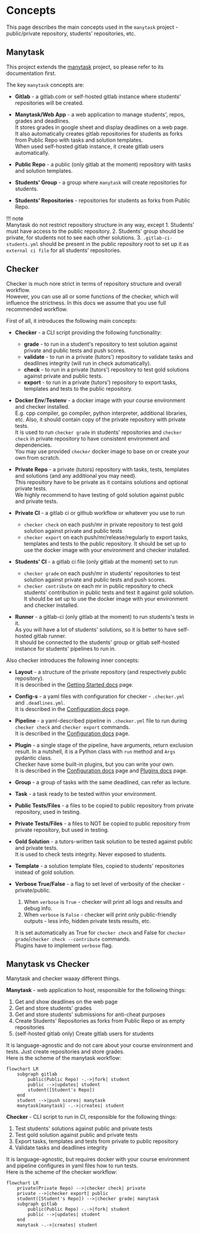 # Concepts

This page describes the main concepts used in the `manytask` project - public/private repository, students' repositories, etc.


## Manytask

This project extends the [manytask](https://github.com/manytask/manytask) project, so please refer to its documentation first.  

The key `manytask` concepts are:

* **Gitlab** - a gitlab.com or self-hosted gitlab instance where students' repositories will be created.


* **Manytask/Web App** - a web application to manage students', repos, grades and deadlines.  
    It stores grades in google sheet and display deadlines on a web page.  
    It also automatically creates gitlab repositories for students as forks from Public Repo with tasks and solution templates.  
    When used self-hosted gitlab instance, it create gitlab users automatically.


* **Public Repo** - a public (only gitlab at the moment) repository with tasks and solution templates.


* **Students' Group** - a group where `manytask` will create repositories for students.


* **Students' Repositories** - repositories for students as forks from Public Repo.


!!! note  
    Manytask do not restrict repository structure in any way, except
    1. Students' must have access to the public repository.
    2. Students' group should be private, for students not to see each other solutions.
    3. `.gitlab-ci-students.yml` should be present in the public repository root to set up it as `external ci file` for all students' repositories.


## Checker

Checker is much nore strict in terms of repository structure and overall workflow.  
However, you can use all or some functions of the checker, which will influence the strictness. In this docs we assume that you use full recommended workflow. 

First of all, it introduces the following main concepts:

* **Checker** - a CLI script providing the following functionality:

    * **grade** - to run in a student's repository to test solution against private and public tests and push scores.
    * **validate** - to run in a private (tutors') repository to validate tasks and deadlines integrity (will run in check automatically).
    * **check** - to run in a private (tutors') repository to test gold solutions against private and public tests.
    * **export** - to run in a private (tutors') repository to export tasks, templates and tests to the public repository.


* **Docker Env**/**Testenv** - a docker image with your course environment and checker installed.  
    E.g. cpp compiler, go compiler, python interpreter, additional libraries, etc.
    Also, it should contain copy of the private repository with private tests.  
    It is used to run `checker grade` in students' repositories and `checker check` in private repository to have consistent environment and dependencies.  
    You may use provided `checker` docker image to base on or create your own from scratch.  


* **Private Repo** - a private (tutors) repository with tasks, tests, templates and solutions (and any additional you may need).  
    This repository have to be private as it contains solutions and optional private tests.   
    We highly recommend to have testing of gold solution against public and private tests.


* **Private CI** - a gitlab ci or github workflow or whatever you use to run 
    * `checker check` on each push/mr in private repository to test gold solution against private and public tests
    * `checker export` on each push/mr/release/regularly to export tasks, templates and tests to the public repository.
    It should be set up to use the docker image with your environment and checker installed.


* **Students' CI** - a gitlab ci file (only gitlab at the moment) set to run 
    * `checker grade` on each push/mr in students' repositories to test solution against private and public tests and push scores.  
    * `checker contribute` on each mr in public repository to check students' contribution in public tests and test it against gold solution.  
    It should be set up to use the docker image with your environment and checker installed.


* **Runner** - a gitlab-ci (only gitlab at the moment) to run students's tests in it.  
    As you will have a lot of students' solutions, so it is better to have self-hosted gitlab runner.  
    It should be connected to the students' group or gitlab self-hosted instance for students' pipelines to run in.  


Also checker introduces the following inner concepts:

* **Layout** - a structure of the private repository (and respectively public repository).   
    It is described in the [Getting Started docs](./1_getting_started.md) page.


* **Config-s** - a yaml files with configuration for checker - `.checker.yml` and `.deadlines.yml`.  
    It is described in the [Configuration docs](./2_configuration.md) page.


* **Pipeline** - a yaml-described pipeline in `.checker.yml` file to run during `checker check` and `checker export` commands.   
    It is described in the [Configuration docs](./2_configuration.md) page.


* **Plugin** - a single stage of the pipeline, have arguments, return exclusion result. In a nutshell, it is a Python class with `run` method and `Args` pydantic class.  
    Checker have some built-in plugins, but you can write your own.  
    It is described in the [Configuration docs](./2_configuration.md) page and [Plugins docs](./3_plugins.md) page.


* **Group** - a group of tasks with the same deadlined, can refer as lecture.


* **Task** - a task ready to be tested within your environment.  


* **Public Tests/Files** - a files to be copied to public repository from private repository, used in testing.


* **Private Tests/Files** - a files to NOT be copied to public repository from private repository, but used in testing.


* **Gold Solution** - a tutors-written task solution to be tested against public and private tests.  
    It is used to check tests integrity. Never exposed to students.


* **Template** - a solution template files, copied to students' repositories instead of gold solution.


* **Verbose True/False** - a flag to set level of verbosity of the checker - private/public.   
  
    1. When `verbose` is `True` - checker will print all logs and results and debug info.  
    2. When `verbose` is `False` - checker will print only public-friendly outputs - less info, hidden private tests results, etc.  
  
    It is set automatically as True for `checker check` and False for `checker grade`/`checker check --contribute` commands.  
    Plugins have to implement `verbose` flag.
  

## Manytask vs Checker

Manytask and checker waaay different things.

**Manytask** - web application to host, responsible for the following things:

1. Get and show deadlines on the web page
2. Get and store students' grades
3. Get and store students' submissions for anti-cheat purposes
4. Create Students' Repositories as forks from Public Repo or as empty repositories
5. (self-hosted gitlab only) Create gitlab users for students

It is language-agnostic and do not care about your course environment and tests. Just create repositories and store grades.  
Here is the scheme of the manytask workflow:
``` mermaid
flowchart LR
    subgraph gitlab
        public(Public Repo) -.->|fork| student
        public -->|updates| student
        student([Student's Repo])
    end
    student -->|push scores| manytask
    manytask[manytask] -.->|creates| student
```


**Checker** - CLI script to run in CI, responsible for the following things:
1. Test students' solutions against public and private tests
2. Test gold solution against public and private tests
3. Export tasks, templates and tests from private to public repository
4. Validate tasks and deadlines integrity

It is language-agnostic, but requires docker with your course environment and pipeline configures in yaml files how to run tests.  
Here is the scheme of the checker workflow:
``` mermaid
flowchart LR
    private(Private Repo) -->|checker check| private
    private -->|checker export| public
    student([Student's Repo]) -->|checker grade| manytask
    subgraph gitlab
        public(Public Repo) -.->|fork| student
        public -->|updates| student
    end
    manytask -.->|creates| student
```
